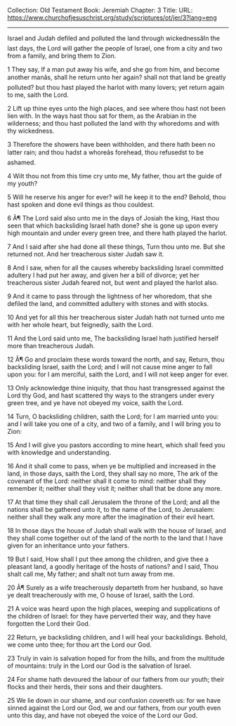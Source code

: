 Collection: Old Testament
Book: Jeremiah
Chapter: 3
Title: 
URL: https://www.churchofjesuschrist.org/study/scriptures/ot/jer/3?lang=eng

---

Israel and Judah defiled and polluted the land through wickednessâIn the last days, the Lord will gather the people of Israel, one from a city and two from a family, and bring them to Zion.

1 They say, If a man put away his wife, and she go from him, and become another manâs, shall he return unto her again? shall not that land be greatly polluted? but thou hast played the harlot with many lovers; yet return again to me, saith the Lord.

2 Lift up thine eyes unto the high places, and see where thou hast not been lien with. In the ways hast thou sat for them, as the Arabian in the wilderness; and thou hast polluted the land with thy whoredoms and with thy wickedness.

3 Therefore the showers have been withholden, and there hath been no latter rain; and thou hadst a whoreâs forehead, thou refusedst to be ashamed.

4 Wilt thou not from this time cry unto me, My father, thou art the guide of my youth?

5 Will he reserve his anger for ever? will he keep it to the end? Behold, thou hast spoken and done evil things as thou couldest.

6 Â¶ The Lord said also unto me in the days of Josiah the king, Hast thou seen that which backsliding Israel hath done? she is gone up upon every high mountain and under every green tree, and there hath played the harlot.

7 And I said after she had done all these things, Turn thou unto me. But she returned not. And her treacherous sister Judah saw it.

8 And I saw, when for all the causes whereby backsliding Israel committed adultery I had put her away, and given her a bill of divorce; yet her treacherous sister Judah feared not, but went and played the harlot also.

9 And it came to pass through the lightness of her whoredom, that she defiled the land, and committed adultery with stones and with stocks.

10 And yet for all this her treacherous sister Judah hath not turned unto me with her whole heart, but feignedly, saith the Lord.

11 And the Lord said unto me, The backsliding Israel hath justified herself more than treacherous Judah.

12 Â¶ Go and proclaim these words toward the north, and say, Return, thou backsliding Israel, saith the Lord; and I will not cause mine anger to fall upon you: for I am merciful, saith the Lord, and I will not keep anger for ever.

13 Only acknowledge thine iniquity, that thou hast transgressed against the Lord thy God, and hast scattered thy ways to the strangers under every green tree, and ye have not obeyed my voice, saith the Lord.

14 Turn, O backsliding children, saith the Lord; for I am married unto you: and I will take you one of a city, and two of a family, and I will bring you to Zion:

15 And I will give you pastors according to mine heart, which shall feed you with knowledge and understanding.

16 And it shall come to pass, when ye be multiplied and increased in the land, in those days, saith the Lord, they shall say no more, The ark of the covenant of the Lord: neither shall it come to mind: neither shall they remember it; neither shall they visit it; neither shall that be done any more.

17 At that time they shall call Jerusalem the throne of the Lord; and all the nations shall be gathered unto it, to the name of the Lord, to Jerusalem: neither shall they walk any more after the imagination of their evil heart.

18 In those days the house of Judah shall walk with the house of Israel, and they shall come together out of the land of the north to the land that I have given for an inheritance unto your fathers.

19 But I said, How shall I put thee among the children, and give thee a pleasant land, a goodly heritage of the hosts of nations? and I said, Thou shalt call me, My father; and shalt not turn away from me.

20 Â¶ Surely as a wife treacherously departeth from her husband, so have ye dealt treacherously with me, O house of Israel, saith the Lord.

21 A voice was heard upon the high places, weeping and supplications of the children of Israel: for they have perverted their way, and they have forgotten the Lord their God.

22 Return, ye backsliding children, and I will heal your backslidings. Behold, we come unto thee; for thou art the Lord our God.

23 Truly in vain is salvation hoped for from the hills, and from the multitude of mountains: truly in the Lord our God is the salvation of Israel.

24 For shame hath devoured the labour of our fathers from our youth; their flocks and their herds, their sons and their daughters.

25 We lie down in our shame, and our confusion covereth us: for we have sinned against the Lord our God, we and our fathers, from our youth even unto this day, and have not obeyed the voice of the Lord our God.
